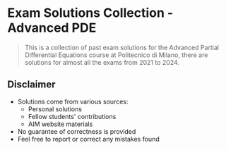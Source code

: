# Exam Solutions Collection - Advanced PDE

> This is a collection of past exam solutions for the Advanced Partial Differential Equations course at Politecnico di Milano, there are solutions for almost all the exams from 2021 to 2024.

## Disclaimer
- Solutions come from various sources:
    - Personal solutions
    - Fellow students' contributions
    - AIM website materials
- No guarantee of correctness is provided
- Feel free to report or correct any mistakes found
  